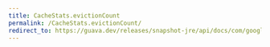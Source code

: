```yaml
---
title: CacheStats.evictionCount
permalink: /CacheStats.evictionCount/
redirect_to: https://guava.dev/releases/snapshot-jre/api/docs/com/google/common/cache/CacheStats.html#evictionCount--
---
```

